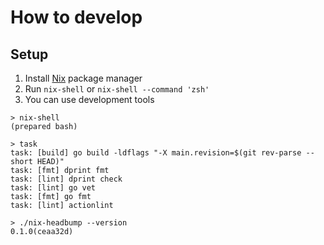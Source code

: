 # How to develop

## Setup

1. Install [Nix](https://nixos.org/) package manager
2. Run `nix-shell` or `nix-shell --command 'zsh'`
3. You can use development tools

```console
> nix-shell
(prepared bash)

> task
task: [build] go build -ldflags "-X main.revision=$(git rev-parse --short HEAD)"
task: [fmt] dprint fmt
task: [lint] dprint check
task: [lint] go vet
task: [fmt] go fmt
task: [lint] actionlint

> ./nix-headbump --version
0.1.0(ceaa32d)
```
